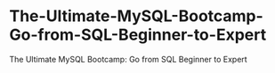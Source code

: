 # The-Ultimate-MySQL-Bootcamp-Go-from-SQL-Beginner-to-Expert
The Ultimate MySQL Bootcamp: Go from SQL Beginner to Expert
